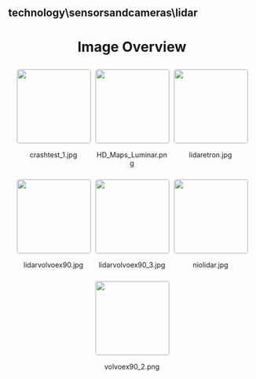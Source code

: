 ## technology\sensorsandcameras\lidar
<style>
    .image-gallery {
        display: flex;
        flex-wrap: wrap;
        gap: 10px;
        justify-content: center;
        padding: 10px;
    }
    .image-gallery img {
        width: 150px;
        height: auto;
        border: 1px solid #ddd;
        border-radius: 5px;
    }
    .image-gallery div {
        flex: 1 1 calc(33.333% - 20px); /* Three images per row on large screens */
        max-width: 150px;
        text-align: center;
    }
    @media (max-width: 768px) {
        .image-gallery div {
            flex: 1 1 calc(50% - 20px); /* Two images per row on medium screens */
        }
    }
    @media (max-width: 480px) {
        .image-gallery div {
            flex: 1 1 100%; /* One image per row on small screens */
        }
    }
</style>
<h1 style ="text-align: center;"> Image Overview </h1> <div class="image-gallery">
<div>
<img src="https://media.evkx.net/multimedia/technology/sensorsandcameras/lidar/crashtest_1_st.jpg">
<p>crashtest_1.jpg</p>
</div>
<div>
<img src="https://media.evkx.net/multimedia/technology/sensorsandcameras/lidar/HD_Maps_Luminar_st.png">
<p>HD_Maps_Luminar.png</p>
</div>
<div>
<img src="https://media.evkx.net/multimedia/technology/sensorsandcameras/lidar/lidaretron_st.jpg">
<p>lidaretron.jpg</p>
</div>
<div>
<img src="https://media.evkx.net/multimedia/technology/sensorsandcameras/lidar/lidarvolvoex90_st.jpg">
<p>lidarvolvoex90.jpg</p>
</div>
<div>
<img src="https://media.evkx.net/multimedia/technology/sensorsandcameras/lidar/lidarvolvoex90_3_st.jpg">
<p>lidarvolvoex90_3.jpg</p>
</div>
<div>
<img src="https://media.evkx.net/multimedia/technology/sensorsandcameras/lidar/niolidar_st.jpg">
<p>niolidar.jpg</p>
</div>
<div>
<img src="https://media.evkx.net/multimedia/technology/sensorsandcameras/lidar/volvoex90_2_st.png">
<p>volvoex90_2.png</p>
</div>
</div>
